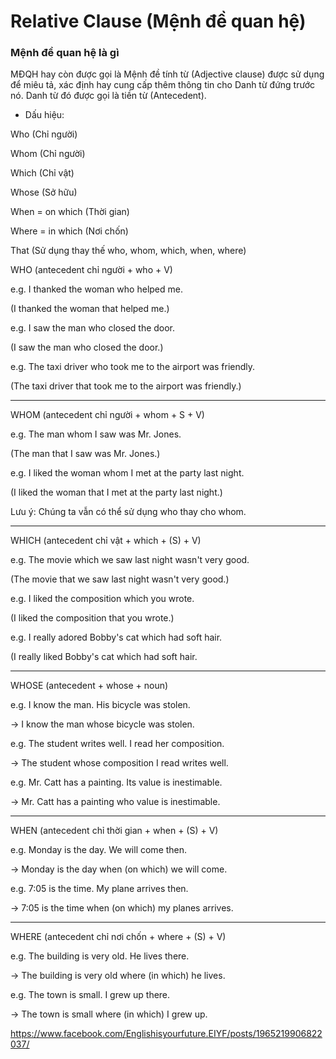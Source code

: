 # Relative Clause (Mệnh đề quan hệ)

### Mệnh đề quan hệ là gì 
MĐQH hay còn được gọi là Mệnh đề tính từ (Adjective clause) được sử dụng để miêu tả, xác định hay cung cấp thêm thông tin cho Danh từ đứng trước nó. Danh từ đó được gọi là tiền từ (Antecedent).

- Dấu hiệu:

Who (Chỉ người)

Whom (Chỉ người)

Which (Chỉ vật)

Whose (Sở hữu)

When = on which (Thời gian)

Where = in which (Nơi chốn)

That (Sử dụng thay thế who, whom, which, when, where)

WHO (antecedent chỉ người + who + V)

e.g. I thanked the woman who helped me.

(I thanked the woman that helped me.)

e.g. I saw the man who closed the door.

(I saw the man who closed the door.)

e.g. The taxi driver who took me to the airport was friendly.

(The taxi driver that took me to the airport was friendly.)

---

WHOM (antecedent chỉ người + whom + S + V)

e.g. The man whom I saw was Mr. Jones.

(The man that I saw was Mr. Jones.)

e.g. I liked the woman whom I met at the party last night.

(I liked the woman that I met at the party last night.)

Lưu ý: Chúng ta vẫn có thể sử dụng who thay cho whom.

---

WHICH (antecedent chỉ vật + which + (S) + V)

e.g. The movie which we saw last night wasn't very good.

(The movie that we saw last night wasn't very good.)

e.g. I liked the composition which you wrote.

(I liked the composition that you wrote.)

e.g. I really adored Bobby's cat which had soft hair.

(I really liked Bobby's cat which had soft hair.

---

WHOSE (antecedent + whose + noun)

e.g. I know the man. His bicycle was stolen.

→ I know the man whose bicycle was stolen.

e.g. The student writes well. I read her composition.

→ The student whose composition I read writes well.

e.g. Mr. Catt has a painting. Its value is inestimable.

→ Mr. Catt has a painting who value is inestimable.

---

WHEN (antecedent chỉ thời gian + when + (S) + V)

e.g. Monday is the day. We will come then.

→ Monday is the day when (on which) we will come.

e.g. 7:05 is the time. My plane arrives then.

→ 7:05 is the time when (on which) my planes arrives.

---

WHERE (antecedent chỉ nơi chốn + where + (S) + V)

e.g. The building is very old. He lives there.

→ The building is very old where (in which) he lives.

e.g. The town is small. I grew up there.

→ The town is small where (in which) I grew up.


https://www.facebook.com/Englishisyourfuture.EIYF/posts/1965219906822037/
